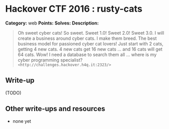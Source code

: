# Hackover CTF 2016 : rusty-cats

**Category:** web
**Points:**
**Solves:**
**Description:**

> Oh sweet cyber cats! So sweet. Sweet 1.0! Sweet 2.0! Sweet 3.0. I will create a business around cyber cats. I make them breed. The best business model for passioned cyber cat lovers! Just start with 2 cats, getting 4 new cats. 4 new cats get 16 new cats ... and 16 cats will get 64 cats. Wow! I need a database to search them all ... where is my cyber programming specialist?
> `<http://challenges.hackover.h4q.it:2323/>`

## Write-up

(TODO)

## Other write-ups and resources

* none yet
